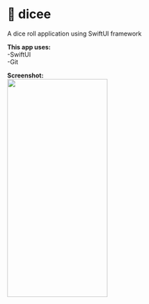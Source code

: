  # 🎰 dicee
A dice roll application using SwiftUI framework<br/>

**This app uses:**<br/>
-SwiftUI<br/>
-Git<br/>

**Screenshot:**<br/>
<img src="Screenshots/dicee.PNG" width="230" height="500"/> <br/>
